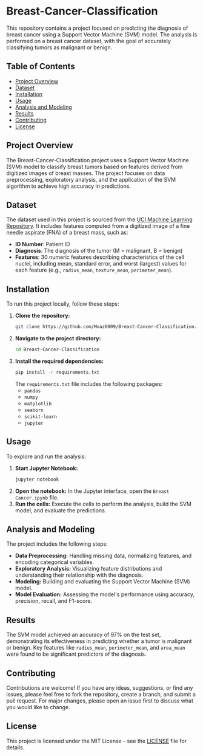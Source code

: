 # Breast-Cancer-Classification

This repository contains a project focused on predicting the diagnosis of breast cancer using a Support Vector Machine (SVM) model. The analysis is performed on a breast cancer dataset, with the goal of accurately classifying tumors as malignant or benign.

## Table of Contents

- [Project Overview](#project-overview)
- [Dataset](#dataset)
- [Installation](#installation)
- [Usage](#usage)
- [Analysis and Modeling](#analysis-and-modeling)
- [Results](#results)
- [Contributing](#contributing)
- [License](#license)

## Project Overview

The Breast-Cancer-Classification project uses a Support Vector Machine (SVM) model to classify breast tumors based on features derived from digitized images of breast masses. The project focuses on data preprocessing, exploratory analysis, and the application of the SVM algorithm to achieve high accuracy in predictions.

## Dataset

The dataset used in this project is sourced from the [UCI Machine Learning Repository](https://archive.ics.uci.edu/ml/datasets/Breast+Cancer+Wisconsin+%28Diagnostic%29). It includes features computed from a digitized image of a fine needle aspirate (FNA) of a breast mass, such as:

- **ID Number**: Patient ID
- **Diagnosis**: The diagnosis of the tumor (M = malignant, B = benign)
- **Features**: 30 numeric features describing characteristics of the cell nuclei, including mean, standard error, and worst (largest) values for each feature (e.g., `radius_mean`, `texture_mean`, `perimeter_mean`).

## Installation

To run this project locally, follow these steps:

1. **Clone the repository:**
    ```bash
    git clone https://github.com/Moaz0009/Breast-Cancer-Classification.git
    ```
2. **Navigate to the project directory:**
    ```bash
    cd Breast-Cancer-Classification
    ```
3. **Install the required dependencies:**
    ```bash
    pip install -r requirements.txt
    ```
    The `requirements.txt` file includes the following packages:
    - `pandas`
    - `numpy`
    - `matplotlib`
    - `seaborn`
    - `scikit-learn`
    - `jupyter`

## Usage

To explore and run the analysis:

1. **Start Jupyter Notebook:**
    ```bash
    jupyter notebook
    ```
2. **Open the notebook:**
    In the Jupyter interface, open the `Breast Cancer.ipynb` file.
3. **Run the cells:**
    Execute the cells to perform the analysis, build the SVM model, and evaluate the predictions.

## Analysis and Modeling

The project includes the following steps:

- **Data Preprocessing:** Handling missing data, normalizing features, and encoding categorical variables.
- **Exploratory Analysis:** Visualizing feature distributions and understanding their relationship with the diagnosis.
- **Modeling:** Building and evaluating the Support Vector Machine (SVM) model.
- **Model Evaluation:** Assessing the model's performance using accuracy, precision, recall, and F1-score.

## Results

The SVM model achieved an accuracy of 97% on the test set, demonstrating its effectiveness in predicting whether a tumor is malignant or benign. Key features like `radius_mean`, `perimeter_mean`, and `area_mean` were found to be significant predictors of the diagnosis.

## Contributing

Contributions are welcome! If you have any ideas, suggestions, or find any issues, please feel free to fork the repository, create a branch, and submit a pull request. For major changes, please open an issue first to discuss what you would like to change.

## License

This project is licensed under the MIT License - see the [LICENSE](LICENSE) file for details.
